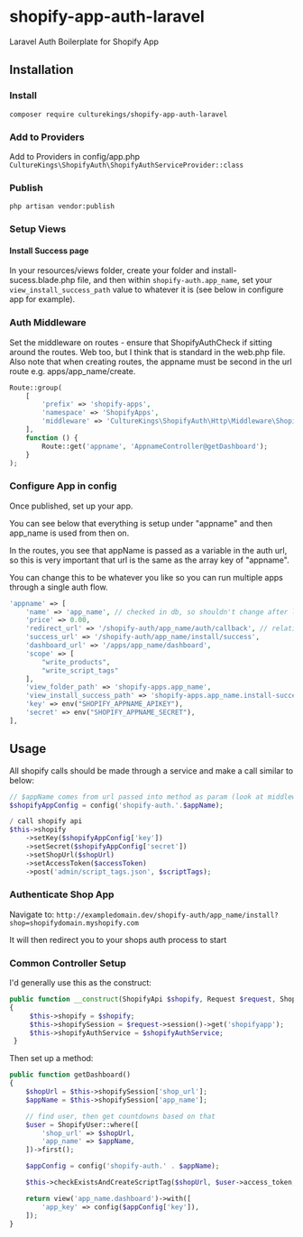 # shopify-app-auth-laravel
Laravel Auth Boilerplate for Shopify App

## Installation
### Install
`composer require culturekings/shopify-app-auth-laravel`

### Add to Providers
Add to Providers in config/app.php
`CultureKings\ShopifyAuth\ShopifyAuthServiceProvider::class`

### Publish
`php artisan vendor:publish`

### Setup Views
#### Install Success page
In your resources/views folder, create your folder and install-sucess.blade.php file, and then within `shopify-auth.app_name`, set your `view_install_success_path` value to whatever it is (see below in configure app for example).

### Auth Middleware
Set the middleware on routes - ensure that ShopifyAuthCheck if sitting around the routes. Web too, but I think that is standard in the web.php file. Also note that when creating routes, the appname must be second in the url route e.g. apps/app_name/create.
```php
Route::group(
    [
        'prefix' => 'shopify-apps',
        'namespace' => 'ShopifyApps',
        'middleware' => 'CultureKings\ShopifyAuth\Http\Middleware\ShopifyAuthCheck'
    ],
    function () {
        Route::get('appname', 'AppnameController@getDashboard');
    }
);
```

### Configure App in config
Once published, set up your app.

You can see below that everything is setup under "appname" and then app_name is used from then on.

In the routes, you see that appName is passed as a variable in the auth url, so this is very important that url is the same as the array key of "appname". 

You can change this to be whatever you like so you can run multiple apps through a single auth flow.
```php
'appname' => [
    'name' => 'app_name', // checked in db, so shouldn't change after launch
    'price' => 0.00,
    'redirect_url' => '/shopify-auth/app_name/auth/callback', // relative uri
    'success_url' => '/shopify-auth/app_name/install/success',
    'dashboard_url' => '/apps/app_name/dashboard',
    'scope' => [
        "write_products",
        "write_script_tags"
    ],
    'view_folder_path' => 'shopify-apps.app_name',
    'view_install_success_path' => 'shopify-apps.app_name.install-success',
    'key' => env("SHOPIFY_APPNAME_APIKEY"),
    'secret' => env("SHOPIFY_APPNAME_SECRET"),
],
```


## Usage
All shopify calls should be made through a service and make a call similar to below:
```php
// $appName comes from url passed into method as param (look at middleware)
$shopifyAppConfig = config('shopify-auth.'.$appName);

/ call shopify api
$this->shopify
    ->setKey($shopifyAppConfig['key'])
    ->setSecret($shopifyAppConfig['secret'])
    ->setShopUrl($shopUrl)
    ->setAccessToken($accessToken)
    ->post('admin/script_tags.json', $scriptTags);
```

### Authenticate Shop App
Navigate to: `http://exampledomain.dev/shopify-auth/app_name/install?shop=shopifydomain.myshopify.com`

It will then redirect you to your shops auth process to start


### Common Controller Setup
I'd generally use this as the construct:
```php
public function __construct(ShopifyApi $shopify, Request $request, ShopifyAuthService $shopifyAuthService)
{
     $this->shopify = $shopify;
     $this->shopifySession = $request->session()->get('shopifyapp');
     $this->shopifyAuthService = $shopifyAuthService;
 }
```

Then set up a method:
```php
public function getDashboard()
{
    $shopUrl = $this->shopifySession['shop_url'];
    $appName = $this->shopifySession['app_name'];

    // find user, then get countdowns based on that
    $user = ShopifyUser::where([
        'shop_url' => $shopUrl,
        'app_name' => $appName,
    ])->first();

    $appConfig = config('shopify-auth.' . $appName);

    $this->checkExistsAndCreateScriptTag($shopUrl, $user->access_token, $user, $appName);

    return view('app_name.dashboard')->with([
        'app_key' => config($appConfig['key']),
    ]);
}
```
